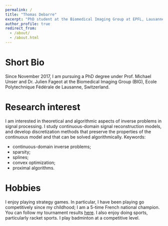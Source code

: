 ```yaml
---
permalink: /
title: "Thomas Debarre"
excerpt: "PhD student at the Biomedical Imaging Group at EPFL, Lausanne, Switzerland."
author_profile: true
redirect_from:
  - /about/
  - /about.html
---
```

Short Bio
======
Since November 2017, I am pursuing a PhD degree under Prof. Michael Unser and Dr. Julien Fageot at the Biomedical Imaging Group (BIG), Ecole Polytechnique Fédérale de Lausanne, Switzerland.

Research interest
======
I am interested in theoretical and algorithmic aspects of inverse problems in signal processing. I study continuous-domain signal reconstruction models, and develop discretization methods that preserve the properties of the continuous model and that can be solved algorithmically. Keywords:
* continuous-domain inverse problems;
* sparsity;
* splines;
* convex optimization;
* proximal algorithms.

Hobbies
======
I enjoy playing strategy games. In particular, I have been playing go competitively since my childhood; I am a 5-time French national champion. You can follow my tournament results [here](https://www.europeangodatabase.eu/EGD/Player_Card.php?&key=12950872). I also enjoy doing sports, particularly racket sports. I play badminton at a competitive level.
